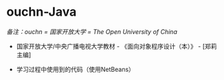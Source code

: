 # ouchn-Java
_备注：ouchn = 国家开放大学 = The Open University of China_

- 国家开放大学/中央广播电视大学教材 - 《面向对象程序设计（本）》 - [郑莉 主编]  

- 学习过程中使用到的代码（使用NetBeans）

